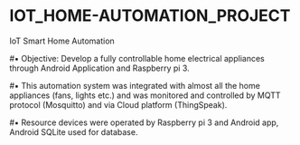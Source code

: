 # IOT_HOME-AUTOMATION_PROJECT
IoT Smart Home Automation 

#▪ Objective: Develop a fully controllable home electrical appliances through Android Application and Raspberry pi 3.

#▪ This automation system was integrated with almost all the home appliances (fans, lights etc.) and was monitored and
controlled by MQTT protocol (Mosquitto) and via Cloud platform (ThingSpeak).

#▪ Resource devices were operated by Raspberry pi 3 and Android app, Android SQLite used for database.
